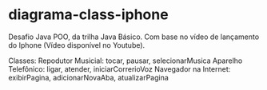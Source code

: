 # diagrama-class-iphone
Desafio Java POO, da trilha Java Básico. 
Com base no vídeo de lançamento do Iphone (Vídeo disponível no Youtube).

Classes: 
Repodutor Musicial: tocar, pausar, selecionarMusica
Aparelho Telefônico: ligar, atender, iniciarCorrerioVoz
Navegador na Internet: exibirPagina, adicionarNovaAba, atualizarPagina
